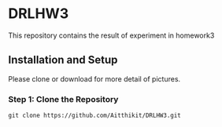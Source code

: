 # DRLHW3

This repository contains the result of experiment in homework3

## Installation and Setup

Please clone or download for more detail of pictures.

### Step 1: Clone the Repository
```
git clone https://github.com/Aitthikit/DRLHW3.git
```


